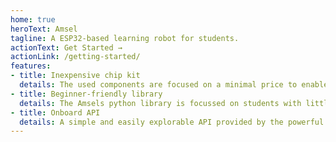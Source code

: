 ```yaml
---
home: true
heroText: Amsel
tagline: A ESP32-based learning robot for students.
actionText: Get Started →
actionLink: /getting-started/
features:
- title: Inexpensive chip kit
  details: The used components are focused on a minimal price to enable each student to afford a own Amsel kit.
- title: Beginner-friendly library
  details: The Amsels python library is focussed on students with little or no programming knowledge.
- title: Onboard API 
  details: A simple and easily explorable API provided by the powerful Amsels ESP32 Chip.
---
```

